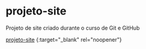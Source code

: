 # projeto-site
 Projeto de site criado durante o curso de Git e GitHub
 
 [projeto-site](https://arturmendes.github.io/projeto-site/) {:target="_blank" rel="noopener"}
